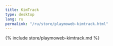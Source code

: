```yaml
---
title: KimTrack
type: desktop
lang: ru
permalink: "/ru/store/playmoweb-kimtrack.html"
---
```


{% include store/playmoweb-kimtrack.md %}
